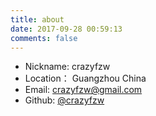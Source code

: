 ```yaml
---
title: about
date: 2017-09-28 00:59:13
comments: false
---
```


* Nickname: crazyfzw
* Location： Guangzhou China
* Email: crazyfzw@gmail.com
* Github: [@crazyfzw](https://github.com/crazyfzw)
